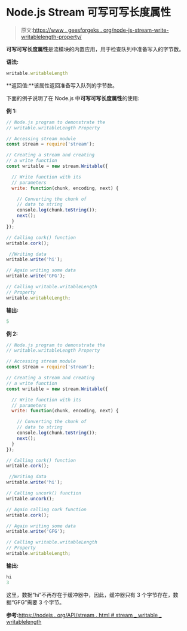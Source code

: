 # Node.js Stream 可写可写长度属性

> 原文:[https://www . geesforgeks . org/node-js-stream-write-writablelength-property/](https://www.geeksforgeeks.org/node-js-stream-writable-writablelength-property/)

**可写可写长度属性**是流模块的内置应用，用于检查队列中准备写入的字节数。

**语法:**

```js
writable.writableLength
```

**返回值:**该属性返回准备写入队列的字节数。

下面的例子说明了在 Node.js 中**可写可写长度属性**的使用:

**例 1:**

```js
// Node.js program to demonstrate the     
// writable.writableLength Property

// Accessing stream module
const stream = require('stream');

// Creating a stream and creating 
// a write function
const writable = new stream.Writable({

  // Write function with its 
  // parameters
  write: function(chunk, encoding, next) {

    // Converting the chunk of
    // data to string
    console.log(chunk.toString());
    next();
  }
});

// Calling cork() function
writable.cork();

 //Writing data
writable.write('hi');

// Again writing some data
writable.write('GFG');

// Calling writable.writableLength 
// Property
writable.writableLength;
```

**输出:**

```js
5
```

**例 2:**

```js
// Node.js program to demonstrate the     
// writable.writableLength Property

// Accessing stream module
const stream = require('stream');

// Creating a stream and creating 
// a write function
const writable = new stream.Writable({

  // Write function with its 
  // parameters
  write: function(chunk, encoding, next) {

    // Converting the chunk of
    // data to string
    console.log(chunk.toString());
    next();
  }
});

// Calling cork() function
writable.cork();

 //Writing data
writable.write('hi');

// Calling uncork() function
writable.uncork();

// Again calling cork function
writable.cork();

// Again writing some data
writable.write('GFG');

// Calling writable.writableLength 
// Property
writable.writableLength;
```

**输出:**

```js
hi
3

```

这里，数据“hi”不再存在于缓冲器中，因此，缓冲器只有 3 个字节存在，数据“GFG”需要 3 个字节。

**参考:**[https://nodejs . org/API/stream . html # stream _ writable _ writablelength](https://nodejs.org/api/stream.html#stream_writable_writablelength)